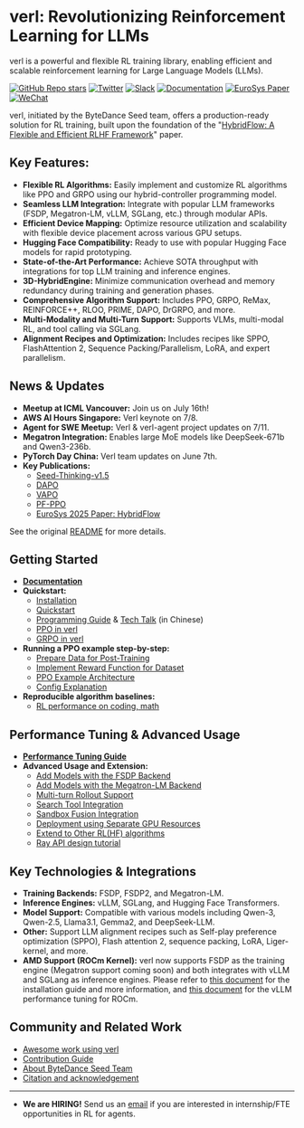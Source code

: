 # verl: Revolutionizing Reinforcement Learning for LLMs

verl is a powerful and flexible RL training library, enabling efficient and scalable reinforcement learning for Large Language Models (LLMs).

[![GitHub Repo stars](https://img.shields.io/github/stars/volcengine/verl)](https://github.com/volcengine/verl/stargazers)
[![Twitter](https://img.shields.io/twitter/follow/verl_project)](https://twitter.com/verl_project)
[![Slack](https://img.shields.io/badge/Slack-verl-blueviolet?logo=slack&amp)](https://join.slack.com/t/verlgroup/shared_invite/zt-2w5p9o4c3-yy0x2Q56s_VlGLsJ93A6vA)
[![Documentation](https://img.shields.io/badge/documentation-blue)](https://verl.readthedocs.io/en/latest/)
[![EuroSys Paper](https://img.shields.io/static/v1?label=EuroSys&message=Paper&color=red)](https://arxiv.org/pdf/2409.19256)
[![WeChat](https://img.shields.io/badge/微信-green?logo=wechat&amp)](https://raw.githubusercontent.com/eric-haibin-lin/verl-community/refs/heads/main/WeChat.JPG)

verl, initiated by the ByteDance Seed team, offers a production-ready solution for RL training, built upon the foundation of the "[HybridFlow: A Flexible and Efficient RLHF Framework](https://arxiv.org/abs/2409.19256v2)" paper.

## Key Features:

*   **Flexible RL Algorithms:** Easily implement and customize RL algorithms like PPO and GRPO using our hybrid-controller programming model.
*   **Seamless LLM Integration:** Integrate with popular LLM frameworks (FSDP, Megatron-LM, vLLM, SGLang, etc.) through modular APIs.
*   **Efficient Device Mapping:** Optimize resource utilization and scalability with flexible device placement across various GPU setups.
*   **Hugging Face Compatibility:** Ready to use with popular Hugging Face models for rapid prototyping.
*   **State-of-the-Art Performance:** Achieve SOTA throughput with integrations for top LLM training and inference engines.
*   **3D-HybridEngine:** Minimize communication overhead and memory redundancy during training and generation phases.
*   **Comprehensive Algorithm Support:** Includes PPO, GRPO, ReMax, REINFORCE++, RLOO, PRIME, DAPO, DrGRPO, and more.
*   **Multi-Modality and Multi-Turn Support:** Supports VLMs, multi-modal RL, and tool calling via SGLang.
*   **Alignment Recipes and Optimization:** Includes recipes like SPPO, FlashAttention 2, Sequence Packing/Parallelism, LoRA, and expert parallelism.

## News & Updates

*   **Meetup at ICML Vancouver:** Join us on July 16th!
*   **AWS AI Hours Singapore:** Verl keynote on 7/8.
*   **Agent for SWE Meetup:** Verl & verl-agent project updates on 7/11.
*   **Megatron Integration:** Enables large MoE models like DeepSeek-671b and Qwen3-236b.
*   **PyTorch Day China:** Verl team updates on June 7th.
*   **Key Publications:**
    *   [Seed-Thinking-v1.5](https://github.com/ByteDance-Seed/Seed-Thinking-v1.5/blob/main/seed-thinking-v1.5.pdf)
    *   [DAPO](https://dapo-sia.github.io/)
    *   [VAPO](https://arxiv.org/pdf/2504.05118)
    *   [PF-PPO](https://arxiv.org/abs/2409.06957)
    *   [EuroSys 2025 Paper: HybridFlow](https://arxiv.org/abs/2409.19256v2)

  See the original [README](https://github.com/volcengine/verl) for more details.

## Getting Started

*   **[Documentation](https://verl.readthedocs.io/en/latest/index.html)**
*   **Quickstart:**
    *   [Installation](https://verl.readthedocs.io/en/latest/start/install.html)
    *   [Quickstart](https://verl.readthedocs.io/en/latest/start/quickstart.html)
    *   [Programming Guide](https://verl.readthedocs.io/en/latest/hybrid_flow.html) & [Tech Talk](https://hcqnc.xetlk.com/sl/3vACOK) (in Chinese)
    *   [PPO in verl](https://verl.readthedocs.io/en/latest/algo/ppo.html)
    *   [GRPO in verl](https://verl.readthedocs.io/en/latest/algo/grpo.html)
*   **Running a PPO example step-by-step:**
    *   [Prepare Data for Post-Training](https://verl.readthedocs.io/en/latest/preparation/prepare_data.html)
    *   [Implement Reward Function for Dataset](https://verl.readthedocs.io/en/latest/preparation/reward_function.html)
    *   [PPO Example Architecture](https://verl.readthedocs.io/en/latest/examples/ppo_code_architecture.html)
    *   [Config Explanation](https://verl.readthedocs.io/en/latest/examples/config.html)
*   **Reproducible algorithm baselines:**
    *   [RL performance on coding, math](https://verl.readthedocs.io/en/latest/algo/baseline.html)

## Performance Tuning & Advanced Usage

*   **[Performance Tuning Guide](https://verl.readthedocs.io/en/latest/perf/perf_tuning.html)**
*   **Advanced Usage and Extension:**
    *   [Add Models with the FSDP Backend](https://verl.readthedocs.io/en/latest/advance/fsdp_extension.html)
    *   [Add Models with the Megatron-LM Backend](https://verl.readthedocs.io/en/latest/advance/megatron_extension.html)
    *   [Multi-turn Rollout Support](https://verl.readthedocs.io/en/latest/sglang_multiturn/multiturn.html)
    *   [Search Tool Integration](https://verl.readthedocs.io/en/latest/sglang_multiturn/search_tool_example.html)
    *   [Sandbox Fusion Integration](https://verl.readthedocs.io/en/latest/examples/sandbox_fusion_example.html)
    *   [Deployment using Separate GPU Resources](https://github.com/volcengine/verl/tree/main/examples/split_placement)
    *   [Extend to Other RL(HF) algorithms](https://verl.readthedocs.io/en/latest/advance/dpo_extension.html)
    *   [Ray API design tutorial](https://verl.readthedocs.io/en/latest/advance/placement.html)

## Key Technologies & Integrations

*   **Training Backends:** FSDP, FSDP2, and Megatron-LM.
*   **Inference Engines:** vLLM, SGLang, and Hugging Face Transformers.
*   **Model Support:** Compatible with various models including Qwen-3, Qwen-2.5, Llama3.1, Gemma2, and DeepSeek-LLM.
*   **Other:** Support LLM alignment recipes such as Self-play preference optimization (SPPO), Flash attention 2, sequence packing, LoRA, Liger-kernel, and more.
*   **AMD Support (ROCm Kernel):** verl now supports FSDP as the training engine (Megatron support coming soon) and both integrates with vLLM and SGLang as inference engines. Please refer to [this document](https://github.com/volcengine/verl/blob/main/docs/amd_tutorial/amd_build_dockerfile_page.rst) for the installation guide and more information, and [this document](https://github.com/volcengine/verl/blob/main/docs/amd_tutorial/amd_vllm_page.rst) for the vLLM performance tuning for ROCm.

## Community and Related Work

*   [Awesome work using verl](#awesome-work-using-verl)
*   [Contribution Guide](CONTRIBUTING.md)
*   [About ByteDance Seed Team](https://team.doubao.com/)
*   [Citation and acknowledgement](#citation-and-acknowledgement)

---

*   **We are HIRING!** Send us an [email](mailto:haibin.lin@bytedance.com) if you are interested in internship/FTE opportunities in RL for agents.
